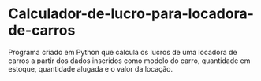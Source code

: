 # Calculador-de-lucro-para-locadora-de-carros
Programa criado em Python que calcula os lucros de uma locadora de carros a partir dos dados inseridos como modelo do carro, quantidade em estoque, quantidade alugada e o valor da locação.
